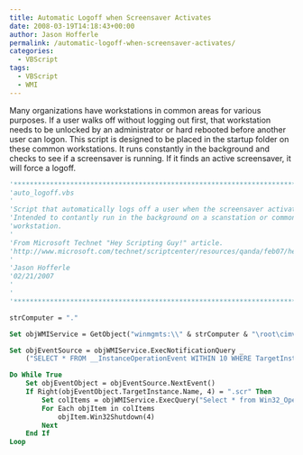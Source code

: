 ```yaml
---
title: Automatic Logoff when Screensaver Activates
date: 2008-03-19T14:18:43+00:00
author: Jason Hofferle
permalink: /automatic-logoff-when-screensaver-activates/
categories:
  - VBScript
tags:
  - VBScript
  - WMI
---
```

Many organizations have workstations in common areas for various purposes. If a user walks off without logging out first, that workstation needs to be unlocked by an administrator or hard rebooted before another user can logon. This script is designed to be placed in the startup folder on these common workstations. It runs constantly in the background and checks to see if a screensaver is running. If it finds an active screensaver, it will force a logoff.

```vb
'**************************************************************************
'auto_logoff.vbs
'
'Script that automatically logs off a user when the screensaver activates.
'Intended to contantly run in the background on a scanstation or common
'workstation.
'
'From Microsoft Technet "Hey Scripting Guy!" article.
'http://www.microsoft.com/technet/scriptcenter/resources/qanda/feb07/hey0209.mspx
'
'Jason Hofferle
'02/21/2007
'
'
'**************************************************************************

strComputer = "."

Set objWMIService = GetObject("winmgmts:\\" & strComputer & "\root\cimv2")

Set objEventSource = objWMIService.ExecNotificationQuery _
    ("SELECT * FROM __InstanceOperationEvent WITHIN 10 WHERE TargetInstance ISA 'Win32_Process'")

Do While True
    Set objEventObject = objEventSource.NextEvent()
    If Right(objEventObject.TargetInstance.Name, 4) = ".scr" Then
        Set colItems = objWMIService.ExecQuery("Select * from Win32_OperatingSystem")
        For Each objItem in colItems
            objItem.Win32Shutdown(4)
        Next
    End If
Loop
```
